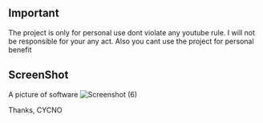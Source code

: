 ## Important
The project is only for personal use dont violate any youtube rule. I will not be responsible for your any act.
Also you cant use the project for personal benefit 

## ScreenShot
A picture of software
![Screenshot (6)](https://user-images.githubusercontent.com/90704569/161247598-3e77bf76-d465-4577-9d4b-5c945dd4b38a.png)

Thanks,
CYCNO
